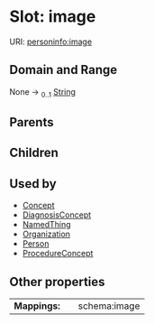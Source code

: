 
# Slot: image



URI: [personinfo:image](https://w3id.org/linkml/examples/personinfo/image)


## Domain and Range

None &#8594;  <sub>0..1</sub> [String](types/String.md)

## Parents


## Children


## Used by

 * [Concept](Concept.md)
 * [DiagnosisConcept](DiagnosisConcept.md)
 * [NamedThing](NamedThing.md)
 * [Organization](Organization.md)
 * [Person](Person.md)
 * [ProcedureConcept](ProcedureConcept.md)

## Other properties

|  |  |  |
| --- | --- | --- |
| **Mappings:** | | schema:image |

